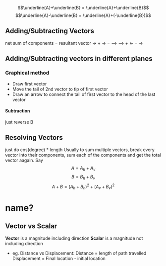 
$$\underline{A}+\underline{B} = \underline{A}+\underline{B}$$
$$\underline{A}-\underline{B} = \underline{A}+(-\underline{B})$$
## Adding/Subtracting Vectors
net sum of components = resultant vector
-> + -> = -->
--> + <- = ->

## Adding/Subtracting vectors in different planes 
### Graphical method
 - Draw first vector
 - Move the tail of 2nd vector to tip of first vector
 - Draw an arrow to connect the tail of first vector to the head of the last vector
#### Subtraction
just reverse B


## Resolving Vectors
just do cos(degree) * length
Usually to sum multiple vectors, break every vector into their components, sum each of the components and get the total vector aagain.
Say 
$$A = A_{h}+A_{v}$$
$$B = B_{h}+B_{v}$$
$$A+B = (A_{h}+B_{h})^2 + (A_{v}+B_{v})^2$$

# name?
## Vector vs Scalar
**Vector** is a magnitude including direction
**Scalar** is a magnitude not including direction
- eg. Distance vs Displacement: Distance = length of path travelled Displacement = Final location - initial location

